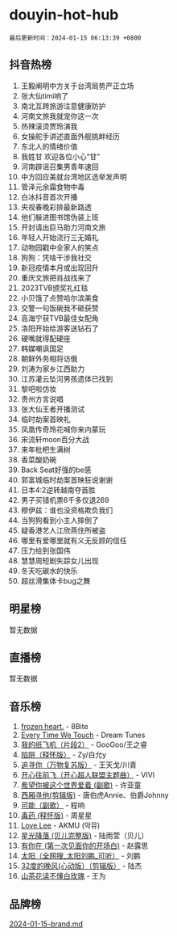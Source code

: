 # douyin-hot-hub

`最后更新时间：2024-01-15 06:13:39 +0800`

## 抖音热榜

1. 王毅阐明中方关于台湾局势严正立场
1. 张大仙timi响了
1. 南北互跨旅游注意健康防护
1. 河南文旅我就宠你这一次
1. 热辣滚烫贾玲演我
1. 女操舵手讲述直面外舰挑衅经历
1. 东北人的情绪价值
1. 我姓甘 欢迎各位小心“甘”
1. 河南辟谣召集男青年速回
1. 中方回应美就台湾地区选举发声明
1. 管泽元余霜食物中毒
1. 白冰抖音首次开播
1. 央视春晚彩排最新路透
1. 他们躲进图书馆伪装上班
1. 开封请出巨马助力河南文旅
1. 年轻人开始流行三无婚礼
1. 动物园戳中全家人的笑点
1. 狗狗：凭啥干涉我社交
1. 新冠疫情本月或出现回升
1. 重庆文旅把肖战找来了
1. 2023TVB颁奖礼红毯
1. 小贝饿了点赞哈尔滨美食
1. 交警一句饭碗我不砸获赞
1. 高海宁获TVB最佳女配角
1. 洛阳开始给游客送钻石了
1. 硬嘴就得配硬座
1. 韩媒嘲讽国足
1. 朝鲜外务相将访俄
1. 刘涛为家乡江西助力
1. 江苏灌云坠河男孩遗体已找到
1. 黎吧啦仿妆
1. 贵州方言说唱
1. 张大仙王者开播测试
1. 临时劫案首映礼
1. 凤凰传奇玲花喊你来内蒙玩
1. 宋流轩moon百分大战
1. 来年枇杷生满树
1. 香菜酸奶碗
1. Back Seat好强的be感
1. 郭富城临时劫案首映狂说谢谢
1. 日本4:2逆转越南夺首胜
1. 男子买错机票6千多仅退269
1. 穆伊兹：谁也没资格欺负我们
1. 当狗狗看到小主人摔倒了
1. 疑香港艺人江欣燕住所被盗
1. 哪里有爱哪里就有义无反顾的信任
1. 压力给到张国伟
1. 慧慧周短剧失踪女儿出现
1. 冬天吃碳水的快乐
1. 超丝滑集体卡bug之舞

## 明星榜

暂无数据

## 直播榜

暂无数据

## 音乐榜

1. [frozen heart.](https://sf86-cdn-tos.douyinstatic.com/obj/tos-cn-ve-2774/oIIWJfyjIACZA9zQMtnJ6hQQhFC4vhCupoRBsO) - 8Bite
1. [Every Time We Touch](https://sf86-cdn-tos.douyinstatic.com/obj/tos-cn-ve-2774/ogN6lUKQeBBfEVhIOMikG1CcJjugxk1tztZyhP) - Dream Tunes
1. [我的纸飞机（片段2）](https://sf6-cdn-tos.douyinstatic.com/obj/tos-cn-ve-2774/oM2ZrKcg2CD5AeRB2gkeXOFB1IxAGJdZPazYHf) - GooGoo/王之睿
1. [陷阱（释怀版）](https://sf86-cdn-tos.douyinstatic.com/obj/tos-cn-ve-2774/oE8C21LeZrzKLDFfQYgMzx4GAIHageG5IzayY7) - Zy/白允y
1. [追寻你（万物复苏版）](https://sf86-cdn-tos.douyinstatic.com/obj/tos-cn-ve-2774/oYeAZJsbjIDit9APmBg8u6uDUQnHmoCf3gbo74) - 王天戈/川青
1. [开心往前飞（开心超人联盟主题曲）](https://sf86-cdn-tos.douyinstatic.com/obj/tos-cn-ve-2774/9d8fb7c82cf1421fb93a9fe925275e0a) - VIVI
1. [希望你被这个世界爱着 (副歌)](https://sf86-cdn-tos.douyinstatic.com/obj/tos-cn-ve-2774/oUHCmWQfZlE3QQBKBeD8rCFLpJzPgCpImhsxMt) - 许亚童
1. [西厢寻他(剪辑版)](https://sf6-cdn-tos.douyinstatic.com/obj/tos-cn-ve-2774/oUsAVfAQKlRNxEv5qxvIB8o5qmIWUcXbzJKJhw) - 唐伯虎Annie、伯爵Johnny
1. [可能（副歌）](https://sf86-cdn-tos.douyinstatic.com/obj/tos-cn-ve-2774/cde1731888894259b333569393c2fb51) - 程响
1. [毒药 (释怀版)](https://sf6-cdn-tos.douyinstatic.com/obj/tos-cn-ve-2774/oYILMEAzspdZBIzy4frJNB8ZHPHWAhiwowd4Ad) - 周星星
1. [Love Lee](https://sf86-cdn-tos.douyinstatic.com/obj/tos-cn-ve-2774/o05GbkJGbCBTdDnMtB0fwOYgkeZp23vrWQDQBS) - AKMU (악뮤)
1. [星光降落 (贝儿完整版)](https://sf6-cdn-tos.douyinstatic.com/obj/tos-cn-ve-2774/okwB9hAwyAtsFFkFBzAX1hOOfQuIoMNs0W2Mwr) - 陆雨萱（贝儿）
1. [有你在 (第一次见面你的开场白)](https://sf6-cdn-tos.douyinstatic.com/obj/tos-cn-ve-2774/oAthrQ3ClJBfI57uBoFEgNDYtNCZ0TSYQQfxQ0) - 赵露思
1. [太阳（全网搜_太阳刘鹏_可听）](https://sf86-cdn-tos.douyinstatic.com/obj/tos-cn-ve-2774/ogWbyIQnlBFImVbeDocRdCIYtBHlbJXgfZMvgz) - 刘鹏
1. [32度的晚风(心动版）（剪辑版）](https://sf3-cdn-tos.douyinstatic.com/obj/tos-cn-ve-2774/owNyabsyWdzUulxhoJfK8IBXgp0UMQAHpvGh2B) - 陆杰
1. [山茶花读不懂白玫瑰](https://sf3-cdn-tos.douyinstatic.com/obj/tos-cn-ve-2774/osfn8B7DktrRHEPJgPCfDbw7QDQEkwC16BxZg9) - 王为

## 品牌榜

[2024-01-15-brand.md](2024-01-15-brand.md)
